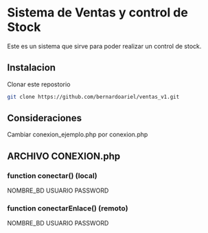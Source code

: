 # Sistema de Ventas y control de Stock

Este es un sistema que sirve para poder realizar un control de stock.

## Instalacion

Clonar este repostorio

```bash
git clone https://github.com/bernardoariel/ventas_v1.git
```
## Consideraciones
Cambiar conexion_ejemplo.php por conexion.php
## ARCHIVO CONEXION.php

### function conectar() (local)
NOMBRE_BD
USUARIO
PASSWORD
### function conectarEnlace() (remoto)
NOMBRE_BD
USUARIO
PASSWORD